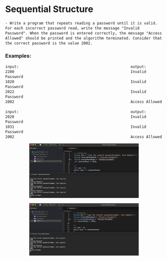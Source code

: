 # Sequential Structure

    - Write a program that repeats reading a password until it is valid. For each incorrect password read, write the message "Invalid Password". When the password is entered correctly, the message "Access Allowed" should be printed and the algorithm terminated. Consider that the correct password is the value 2002.

### Examples:

    input:                                                  output:
    2200                                                    Invalid Password
    1020                                                    Invalid Password
    2022                                                    Invalid Password
    2002                                                    Access Allowed

    input:                                                  output:
    2020                                                    Invalid Password
    1031                                                    Invalid Password
    2002                                                    Access Allowed

<p align="center">
  <img src="./screenshots/example1.png" width="350" title="Console">
</p>

<p align="center">
  <img src="./screenshots/example2.png" width="350" title="Console">
</p>
